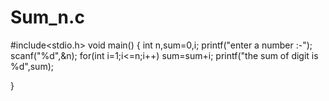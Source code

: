 # Sum_n.c
#include<stdio.h>
void main()
{
int n,sum=0,i;
printf("enter a number :-");
scanf("%d",&n);
for(int i=1;i<=n;i++)
sum=sum+i;
printf("the sum of digit is %d",sum);


}





